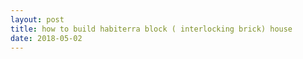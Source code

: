 ```yaml
---
layout: post
title: how to build habiterra block ( interlocking brick) house
date: 2018-05-02
---
```



